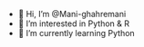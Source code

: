 - 👋 Hi, I’m @Mani-ghahremani
- 👀 I’m interested in Python & R
- 🌱 I’m currently learning Python


<!---
Mani-ghahremani/Mani-ghahremani is a ✨ special ✨ repository because its `README.md` (this file) appears on your GitHub profile.
You can click the Preview link to take a look at your changes.
--->
